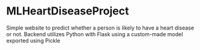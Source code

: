 # MLHeartDiseaseProject
Simple website to predict whether a person is likely to have a heart disease or not. Backend utilizes Python with Flask using a custom-made model exported using Pickle
